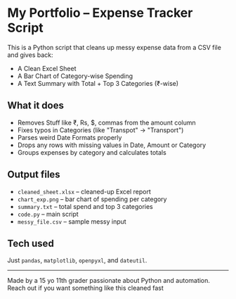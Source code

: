 # My Portfolio – Expense Tracker Script

This is a Python script that cleans up messy expense data from a CSV file and gives back:

- A Clean Excel Sheet
- A Bar Chart of Category-wise Spending
- A Text Summary with Total + Top 3 Categories (₹-wise)

## What it does

- Removes Stuff like ₹, Rs, $, commas from the amount column
- Fixes typos in Categories (like "Transpot" → "Transport")
- Parses weird Date Formats properly
- Drops any rows with missing values in Date, Amount or Category
- Groups expenses by category and calculates totals

## Output files

- `cleaned_sheet.xlsx` – cleaned-up Excel report
- `chart_exp.png` – bar chart of spending per category
- `summary.txt` – total spend and top 3 categories
- `code.py` – main script
- `messy_file.csv` – sample messy input

## Tech used

Just `pandas`, `matplotlib`, `openpyxl`, and `dateutil`.

---
Made by a 15 yo 11th grader passionate about Python and automation.  
Reach out if you want something like this cleaned fast

